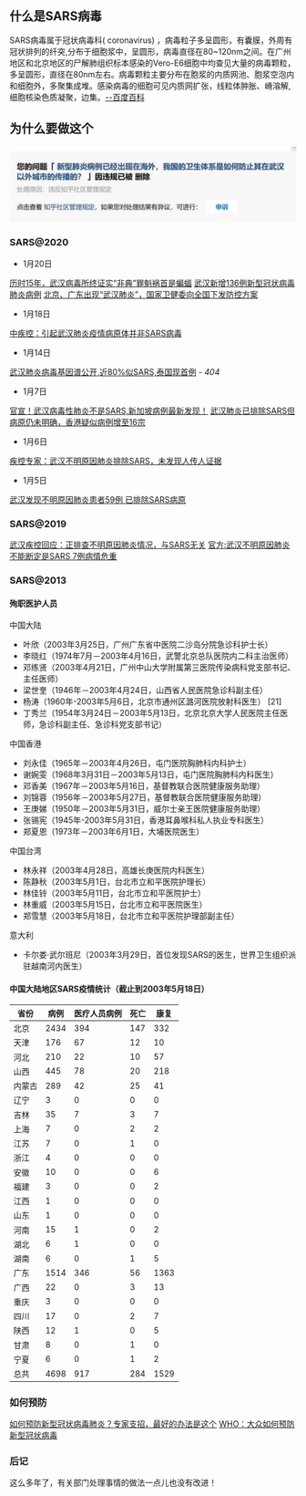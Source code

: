 ## 什么是SARS病毒

SARS病毒属于冠状病毒科( coronavirus) ，病毒粒子多呈圆形，有囊膜，外周有冠状排列的纤突,分布于细胞浆中，呈圆形，病毒直径在80~120nm之间。在广州地区和北京地区的尸解肺组织标本感染的Vero-E6细胞中均查见大量的病毒颗粒，多呈圆形，直径在80nm左右。病毒颗粒主要分布在胞浆的内质网池、胞浆空泡内和细胞外，多聚集成堆。感染病毒的细胞可见内质网扩张，线粒体肿胀、嵴溶解,细胞核染色质凝聚，边集。[--百度百科](https://baike.baidu.com/item/SARS%E7%97%85%E6%AF%92)

## 为什么要做这个

![404](https://raw.githubusercontent.com/sarspub/sarspub.github.io/master/images/zhihu.jpg)

### SARS@2020

- 1月20日

[历时15年，武汉病毒所终证实“非典”罪魁祸首是蝙蝠](https://tech.sina.com.cn/d/f/2020-01-20/doc-iihnzhha3638660.shtml)
[武汉新增136例新型冠状病毒肺炎病例](https://finance.sina.com.cn/china/gncj/2020-01-20/doc-iihnzhha3621563.shtml)
[北京、广东出现“武汉肺炎”，国家卫健委向全国下发防控方案](https://mp.weixin.qq.com/s/cPxUD7dpSs4Jh-XXQ1zRrA)

- 1月18日

[中疾控：引起武汉肺炎疫情病原体并非SARS病毒](http://news.sina.com.cn/c/2020-01-18/doc-iihnzahk4938667.shtml)

- 1月14日

[武汉肺炎病毒基因谱公开,近80%似SARS,泰国现首例](https://new.qq.com/rain/a/20200114a0jld800) - *404*

- 1月7日

[官宣！武汉病毒性肺炎不是SARS,新加坡病例最新发现！](http://3g.163.com/all/article/F29G0L4E05371E5Q.html)
[武汉肺炎已排除SARS但病原仍未明确，香港疑似病例增至16宗](http://www.djkpai.com/news/168654.jhtml)

- 1月6日

[疾控专家：武汉不明原因肺炎排除SARS，未发现人传人证据](https://www.thepaper.cn/newsDetail_forward_5442894)

- 1月5日

[武汉发现不明原因肺炎患者59例 已排除SARS病原](http://news.sina.com.cn/c/2020-01-05/doc-iihnzahk2155769.shtml)

### SARS@2019

[武汉疾控回应：正排查不明原因肺炎情况，与SARS无关]()
[官方:武汉不明原因肺炎不能断定是SARS 7例病情危重](https://news.163.com/19/1231/12/F1NMDES70001899O.html)

### SARS@2013

#### 殉职医护人员

中国大陆

- 叶欣（2003年3月25日，广州广东省中医院二沙岛分院急诊科护士长）
- 李晓红（1974年7月－2003年4月16日，武警北京总队医院内二科主治医师）
- 邓练贤（2003年4月21日，广州中山大学附属第三医院传染病科党支部书记、主任医师）
- 梁世奎（1946年－2003年4月24日，山西省人民医院急诊科副主任）
- 杨涛（1960年-2003年5月6日，北京市通州区潞河医院放射科医生） [21]
- 丁秀兰（1954年3月24日－2003年5月13日，北京北京大学人民医院主任医师，急诊科副主任、急诊科党支部书记）

中国香港

- 刘永佳（1965年－2003年4月26日，屯门医院胸肺科内科护士）
- 谢婉雯（1968年3月31日－2003年5月13日，屯门医院胸肺科内科医生）
- 邓香美（1967年－2003年5月16日，基督教联合医院健康服务助理）
- 刘锦蓉（1956年－2003年5月27日，基督教联合医院健康服务助理）
- 王庚娣（1950年－2003年5月31日，威尔士亲王医院健康服务助理）
- 张锡宪（1945年-2003年5月31日，香港耳鼻喉科私人执业专科医生）
- 郑夏恩（1973年－2003年6月1日，大埔医院医生）

中国台湾

- 林永祥（2003年4月28日，高雄长庚医院内科医生）
- 陈静秋（2003年5月1日，台北市立和平医院护理长）
- 林佳铃（2003年5月11日，台北市立和平医院护士）
- 林重威（2003年5月15日，台北市立和平医院医生）
- 郑雪慧（2003年5月18日，台北市立和平医院护理部副主任）

意大利

- 卡尔娄·武尔班尼（2003年3月29日，首位发现SARS的医生，世界卫生组织派驻越南河内医生）

#### 中国大陆地区SARS疫情统计（截止到2003年5月18日）

省份 | 病例 | 医疗人员病例 | 死亡 | 康复
---|---|---|---|---
北京 | 2434 | 394 | 147 | 332
天津 | 176 | 67 | 12 | 10
河北 | 210 | 22 | 10 | 57
山西 | 445 | 78 | 20 | 218
内蒙古 | 289 | 42 | 25 | 41
辽宁 | 3 | 0 | 0 | 0
吉林 | 35 | 7 | 3 | 7
上海 | 7 | 0 | 2 | 2
江苏 | 7 | 0 | 1 | 0
浙江 | 4 | 0 | 0 | 0
安徽 | 10 | 0 | 0 | 6
福建 | 3 | 0 | 0 | 2
江西 | 1 | 0 | 0 | 0
山东 | 1 | 0 | 0 | 0
河南 | 15 | 1 | 0 | 2
湖北 | 6 | 1 | 0 | 0
湖南 | 6 | 0 | 1 | 5
广东 | 1514 | 346 | 56 | 1363
广西 | 22 | 0 | 3 | 13
重庆 | 3 | 0 | 0 | 0
四川 | 17 | 0 | 2 | 7
陕西 | 12 | 1 | 0 | 5
甘肃 | 8 | 0 | 1 | 0
宁夏 | 6 | 0 | 1 | 2
总共 | 4698 | 917 | 284 | 1529

### 如何预防

[如何预防新型冠状病毒肺炎？专家支招，最好的办法是这个](https://www.takefoto.cn/viewnews-2024222.html)
[WHO：大众如何预防新型冠状病毒](https://mp.weixin.qq.com/s/aFqWxTWzTOnTtgfr1NTZig)

### 后记

这么多年了，有关部门处理事情的做法一点儿也没有改进！
